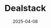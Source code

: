 ---  
layout: startup_page  
title: "Dealstack"  
id: "dealstack.io"  
permalink: "/dealstackdealstack.io04082025/"  
website: "https://www.dealstack.io/"  
funding_round: "Seed"  
funding_amount: "$5.5M"  
investors: "Paul Weiss, Kirkland & Ellis, Latham & Watkins, KKR, CVC, TA Associates, Goldman Sachs"  
about: "Dealstack is a London-based platform designed to streamline private capital operations by automating critical workflows traditionally managed manually, such as valuation waterfalls and contract management. It uses AI and a structured data model to improve efficiency and regulatory compliance within the private capital industry, addressing the sector's reliance on outdated tools."  
markets: "Fintech, Business/Productivity Software, Private Equity"  
hq: "London, England, United Kingdom"  
founded_year: "2021"  
linkedin: "https://www.linkedin.com/company/dealstack/"  
twitter: "https://twitter.com/Dealstack_io"  
instagram: ""  
facebook: ""  
crunchbase: "https://www.crunchbase.com/organization/dealstack-2972"  
pitchbook: "https://pitchbook.com/profiles/company/542359-90"  

date_display: "08-Apr-2025"  
date: "2025-04-08"

# SEO Optimization  
meta_title: "Dealstack - Seed Funding ($5.5M)"  
meta_description: "Dealstack, Dealstack is a London-based platform designed to streamline private capital operations by automating critical workflows traditionally managed manually..."  
meta_keywords: "Dealstack, Fintech, Business/Productivity Software, Private Equity, Seed funding"  
canonical_url: "https://startup.projectstartups.com/dealstackdealstack.io04082025/"  
---